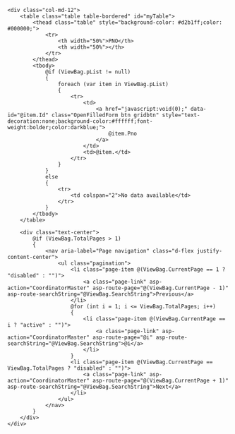     <div class="col-md-12">
        <table class="table table-bordered" id="myTable">
            <thead class="table" style="background-color: #d2b1ff;color: #000000;">
                <tr>
                    <th width="50%">PNO</th>
                    <th width="50%"></th>
                </tr>
            </thead>
            <tbody>
                @if (ViewBag.pList != null)
                {
                    foreach (var item in ViewBag.pList)
                    {
                        <tr>
                            <td>
                                <a href="javascript:void(0);" data-id="@item.Id" class="OpenFilledForm btn gridbtn" style="text-decoration:none;background-color:#ffffff;font-weight:bolder;color:darkblue;">
                                    @item.Pno
                                </a>
                            </td>
                            <td>@item.</td>
                        </tr>
                    }
                }
                else
                {
                    <tr>
                        <td colspan="2">No data available</td>
                    </tr>
                }
            </tbody>
        </table>

        <div class="text-center">
            @if (ViewBag.TotalPages > 1)
            {
                <nav aria-label="Page navigation" class="d-flex justify-content-center">
                    <ul class="pagination">
                        <li class="page-item @(ViewBag.CurrentPage == 1 ? "disabled" : "")">
                            <a class="page-link" asp-action="CoordinatorMaster" asp-route-page="@(ViewBag.CurrentPage - 1)" asp-route-searchString="@ViewBag.SearchString">Previous</a>
                        </li>
                        @for (int i = 1; i <= ViewBag.TotalPages; i++)
                        {
                            <li class="page-item @(ViewBag.CurrentPage == i ? "active" : "")">
                                <a class="page-link" asp-action="CoordinatorMaster" asp-route-page="@i" asp-route-searchString="@ViewBag.SearchString">@i</a>
                            </li>
                        }
                        <li class="page-item @(ViewBag.CurrentPage == ViewBag.TotalPages ? "disabled" : "")">
                            <a class="page-link" asp-action="CoordinatorMaster" asp-route-page="@(ViewBag.CurrentPage + 1)" asp-route-searchString="@ViewBag.SearchString">Next</a>
                        </li>
                    </ul>
                </nav>
            }
        </div>
    </div>
</div> 

